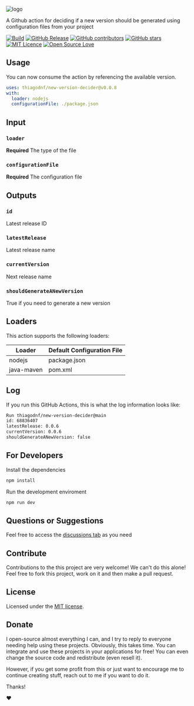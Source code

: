 ![logo](https://user-images.githubusercontent.com/98138701/172487715-e5295204-778c-4253-8553-7ba1fa3cb147.png)

A Github action for deciding if a new version should be generated using configuration files from your project

[![Build](https://github.com/thiagodnf/new-version-decider/actions/workflows/release.yml/badge.svg)](https://github.com/thiagodnf/new-version-decider/actions/workflows/build.yml)
[![GitHub Release](https://img.shields.io/github/release/thiagodnf/new-version-decider.svg)](https://github.com/thiagodnf/new-version-decider/releases/latest)
[![GitHub contributors](https://img.shields.io/github/contributors/thiagodnf/new-version-decider.svg)](https://github.com/thiagodnf/new-version-decider/graphs/contributors)
[![GitHub stars](https://img.shields.io/github/stars/thiagodnf/new-version-decider.svg)](https://github.com/thiagodnf/new-version-decider)
[![MIT Licence](https://badges.frapsoft.com/os/mit/mit.svg?v=103)](https://opensource.org/licenses/mit-license.php)
[![Open Source Love](https://badges.frapsoft.com/os/v1/open-source.svg?v=103)](https://github.com/ellerbrock/open-source-badges/)

## Usage

You can now consume the action by referencing the available version.

```yaml
uses: thiagodnf/new-version-decider@v0.0.8
with:
  loader: nodejs
  configurationFile: ./package.json
```

## Input

### `loader`

**Required** The type of the file

### `configurationFile`

**Required** The configuration file

## Outputs

### `id`

Latest release ID

### `latestRelease`

Latest release name

### `currentVersion`

Next release name

### `shouldGenerateANewVersion`

True if you need to generate a new version

## Loaders

This action supports the following loaders:

| Loader | Default Configuration File | 
|----|----|
|nodejs | package.json |
|java-maven | pom.xml |

## Log

If you run this GitHub Actions, this is what the log information looks like:

```bash
Run thiagodnf/new-version-decider@main
id: 68836407
latestRelease: 0.0.6
currentVersion: 0.0.6
shouldGenerateANewVersion: false
```

## For Developers

Install the dependencies

```bash
npm install
```

Run the development enviroment

```bash
npm run dev
```

## Questions or Suggestions

Feel free to access the <a href="../../discussions">discussions tab</a> as you need

## Contribute

Contributions to the this project are very welcome! We can't do this alone! Feel free to fork this project, work on it and then make a pull request.

## License

Licensed under the [MIT license](LICENSE).

## Donate

I open-source almost everything I can, and I try to reply to everyone needing help using these projects. Obviously, this takes time. You can integrate and use these projects in your applications for free! You can even change the source code and redistribute (even resell it).

However, if you get some profit from this or just want to encourage me to continue creating stuff, reach out to me if you want to do it.

Thanks!

❤️
